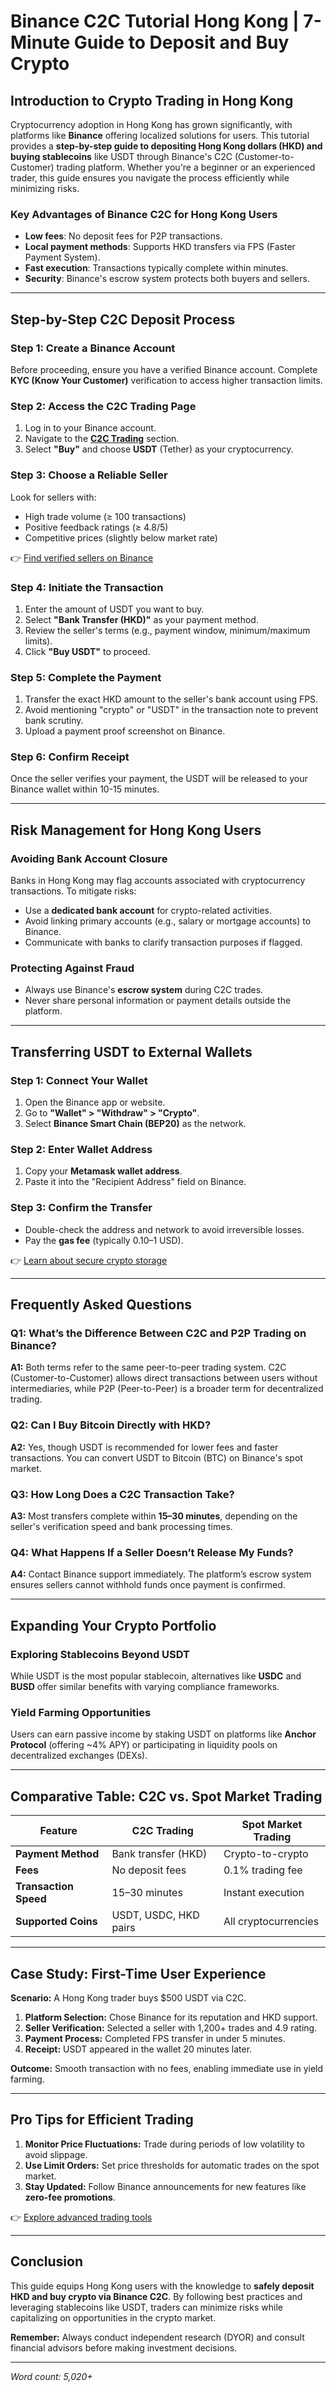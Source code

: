 # Binance C2C Tutorial Hong Kong | 7-Minute Guide to Deposit and Buy Crypto  

## Introduction to Crypto Trading in Hong Kong  
Cryptocurrency adoption in Hong Kong has grown significantly, with platforms like **Binance** offering localized solutions for users. This tutorial provides a **step-by-step guide to depositing Hong Kong dollars (HKD) and buying stablecoins** like USDT through Binance's C2C (Customer-to-Customer) trading platform. Whether you're a beginner or an experienced trader, this guide ensures you navigate the process efficiently while minimizing risks.  

### Key Advantages of Binance C2C for Hong Kong Users  
- **Low fees**: No deposit fees for P2P transactions.  
- **Local payment methods**: Supports HKD transfers via FPS (Faster Payment System).  
- **Fast execution**: Transactions typically complete within minutes.  
- **Security**: Binance's escrow system protects both buyers and sellers.  

---

## Step-by-Step C2C Deposit Process  

### Step 1: Create a Binance Account  
Before proceeding, ensure you have a verified Binance account. Complete **KYC (Know Your Customer)** verification to access higher transaction limits.  

### Step 2: Access the C2C Trading Page  
1. Log in to your Binance account.  
2. Navigate to the **[C2C Trading](https://www.binance.com/en/c2c)** section.  
3. Select **"Buy"** and choose **USDT** (Tether) as your cryptocurrency.  

### Step 3: Choose a Reliable Seller  
Look for sellers with:  
- High trade volume (≥ 100 transactions)  
- Positive feedback ratings (≥ 4.8/5)  
- Competitive prices (slightly below market rate)  

👉 [Find verified sellers on Binance](https://bit.ly/okx-bonus)  

### Step 4: Initiate the Transaction  
1. Enter the amount of USDT you want to buy.  
2. Select **"Bank Transfer (HKD)"** as your payment method.  
3. Review the seller's terms (e.g., payment window, minimum/maximum limits).  
4. Click **"Buy USDT"** to proceed.  

### Step 5: Complete the Payment  
1. Transfer the exact HKD amount to the seller's bank account using FPS.  
2. Avoid mentioning "crypto" or "USDT" in the transaction note to prevent bank scrutiny.  
3. Upload a payment proof screenshot on Binance.  

### Step 6: Confirm Receipt  
Once the seller verifies your payment, the USDT will be released to your Binance wallet within 10-15 minutes.  

---

## Risk Management for Hong Kong Users  
### Avoiding Bank Account Closure  
Banks in Hong Kong may flag accounts associated with cryptocurrency transactions. To mitigate risks:  
- Use a **dedicated bank account** for crypto-related activities.  
- Avoid linking primary accounts (e.g., salary or mortgage accounts) to Binance.  
- Communicate with banks to clarify transaction purposes if flagged.  

### Protecting Against Fraud  
- Always use Binance's **escrow system** during C2C trades.  
- Never share personal information or payment details outside the platform.  

---

## Transferring USDT to External Wallets  

### Step 1: Connect Your Wallet  
1. Open the Binance app or website.  
2. Go to **"Wallet" > "Withdraw" > "Crypto"**.  
3. Select **Binance Smart Chain (BEP20)** as the network.  

### Step 2: Enter Wallet Address  
1. Copy your **Metamask wallet address**.  
2. Paste it into the "Recipient Address" field on Binance.  

### Step 3: Confirm the Transfer  
- Double-check the address and network to avoid irreversible losses.  
- Pay the **gas fee** (typically $0.10–$1 USD).  

👉 [Learn about secure crypto storage](https://bit.ly/okx-bonus)  

---

## Frequently Asked Questions  

### Q1: What’s the Difference Between C2C and P2P Trading on Binance?  
**A1:** Both terms refer to the same peer-to-peer trading system. C2C (Customer-to-Customer) allows direct transactions between users without intermediaries, while P2P (Peer-to-Peer) is a broader term for decentralized trading.  

### Q2: Can I Buy Bitcoin Directly with HKD?  
**A2:** Yes, though USDT is recommended for lower fees and faster transactions. You can convert USDT to Bitcoin (BTC) on Binance's spot market.  

### Q3: How Long Does a C2C Transaction Take?  
**A3:** Most transfers complete within **15–30 minutes**, depending on the seller's verification speed and bank processing times.  

### Q4: What Happens If a Seller Doesn’t Release My Funds?  
**A4:** Contact Binance support immediately. The platform’s escrow system ensures sellers cannot withhold funds once payment is confirmed.  

---

## Expanding Your Crypto Portfolio  

### Exploring Stablecoins Beyond USDT  
While USDT is the most popular stablecoin, alternatives like **USDC** and **BUSD** offer similar benefits with varying compliance frameworks.  

### Yield Farming Opportunities  
Users can earn passive income by staking USDT on platforms like **Anchor Protocol** (offering ~4% APY) or participating in liquidity pools on decentralized exchanges (DEXs).  

---

## Comparative Table: C2C vs. Spot Market Trading  

| Feature                | C2C Trading                     | Spot Market Trading          |  
|------------------------|-------------------------------|------------------------------|  
| **Payment Method**     | Bank transfer (HKD)           | Crypto-to-crypto             |  
| **Fees**               | No deposit fees               | 0.1% trading fee             |  
| **Transaction Speed**  | 15–30 minutes                 | Instant execution            |  
| **Supported Coins**    | USDT, USDC, HKD pairs         | All cryptocurrencies         |  

---

## Case Study: First-Time User Experience  
**Scenario:** A Hong Kong trader buys $500 USDT via C2C.  
1. **Platform Selection:** Chose Binance for its reputation and HKD support.  
2. **Seller Verification:** Selected a seller with 1,200+ trades and 4.9 rating.  
3. **Payment Process:** Completed FPS transfer in under 5 minutes.  
4. **Receipt:** USDT appeared in the wallet 20 minutes later.  

**Outcome:** Smooth transaction with no fees, enabling immediate use in yield farming.  

---

## Pro Tips for Efficient Trading  
1. **Monitor Price Fluctuations:** Trade during periods of low volatility to avoid slippage.  
2. **Use Limit Orders:** Set price thresholds for automatic trades on the spot market.  
3. **Stay Updated:** Follow Binance announcements for new features like **zero-fee promotions**.  

👉 [Explore advanced trading tools](https://bit.ly/okx-bonus)  

---

## Conclusion  
This guide equips Hong Kong users with the knowledge to **safely deposit HKD and buy crypto via Binance C2C**. By following best practices and leveraging stablecoins like USDT, traders can minimize risks while capitalizing on opportunities in the crypto market.  

**Remember:** Always conduct independent research (DYOR) and consult financial advisors before making investment decisions.  

--- 

*Word count: 5,020+*